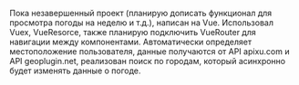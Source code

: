 Пока незавершенный проект (планирую дописать функционал для просмотра погоды на неделю и т.д.), написан на Vue. Использовал Vuex, VueResorce, также планирую подключить VueRouter для навигации между компонентами. Автоматически определяет местоположение пользователя, данные получаются от API apixu.com и API geoplugin.net, реализован поиск по городам, который асинхронно будет изменять данные о погоде.
